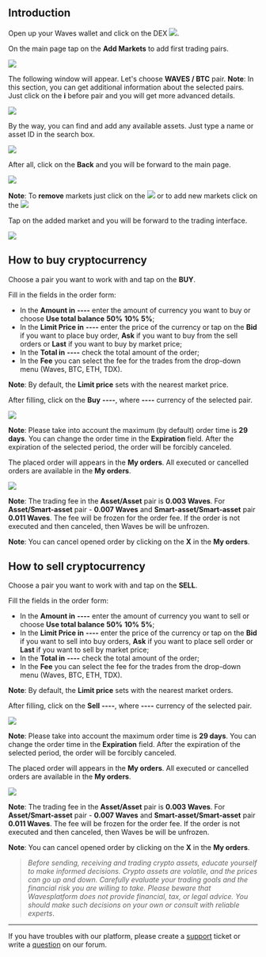 ## Introduction

Open up your Waves wallet and click on the DEX ![](/waves-client/mobile-apps/_assets/dex_01.png).

On the main page tap on the **Add Markets** to add first trading pairs.

![](/waves-client/mobile-apps/_assets/dex_02.png)

The following window will appear. Let's choose **WAVES / BTC** pair.
**Note**: In this section, you can get additional information about the selected pairs. Just click on the **i** before pair and you will get more advanced details.

![](/waves-client/mobile-apps/_assets/dex_03.png)

By the way, you can find and add any available assets. Just type a name or asset ID in the search box.

![](/waves-client/mobile-apps/_assets/dex_04.png)

After all, click on the **Back** and you will be forward to the main page.

![](/waves-client/mobile-apps/_assets/dex_05.png)

**Note**: To **remove** markets just click on the ![](/waves-client/mobile-apps/_assets/dex_06.png) or to add new markets click on the ![](/waves-client/mobile-apps/_assets/dex_07.png)

Tap on the added market and you will be forward to the trading interface.

![](/waves-client/mobile-apps/_assets/dex_08.png)

## How to buy cryptocurrency

Choose a pair you want to work with and tap on the **BUY**.

Fill in the fields in the order form:

* In the **Amount in** **----** enter the amount of currency you want to buy or choose **Use total balance** **50%** **10%** **5%**;
* In the **Limit Price in** **----** enter the price of the currency or tap on the **Bid** if you want to place buy order, **Ask** if you want to buy from the sell orders or **Last** if you want to buy by market price;
* In the **Total in** **----** check the total amount of the order;
* In the **Fee** you can select the fee for the trades from the drop-down menu (Waves, BTC, ETH, TDX).

**Note**: By default, the **Limit price** sets with the nearest market price.

After filling, click on the **Buy** **----**, where **----** currency of the selected pair.

![](/waves-client/mobile-apps/_assets/dex_09.png)

**Note**: Please take into account the maximum (by default) order time is **29 days**. You can change the order time in the **Expiration** field.
After the expiration of the selected period, the order will be forcibly canceled.

The placed order will appears in the **My orders**. All executed or cancelled orders are available in the **My orders**.

![](/waves-client/mobile-apps/_assets/dex_10.png)

**Note**: The trading fee in the **Asset/Asset** pair is **0.003 Waves**. For **Asset/Smart-asset** pair - **0.007 Waves** and **Smart-asset/Smart-asset** pair **0.011 Waves**.
The fee will be frozen for the order fee. If the order is not executed and then canceled, then Waves be will be unfrozen.

**Note**: You can cancel opened order by clicking on the **X** in the **My orders**.

## How to sell cryptocurrency

Choose a pair you want to work with and tap on the **SELL**.

Fill the fields in the order form:

* In the **Amount in** **----** enter the amount of currency you want to sell or choose **Use total balance** **50%** **10%** **5%**;
* In the **Limit Price in** **----** enter the price of the currency or tap on the **Bid** if you want to sell into buy orders, **Ask** if you want to place sell order or **Last** if you want to sell by market price;
* In the **Total in** **----** check the total amount of the order;
* In the **Fee** you can select the fee for the trades from the drop-down menu (Waves, BTC, ETH, TDX).

**Note**: By default, the **Limit price** sets with the nearest market orders.

After filling, click on the **Sell** **----**, where **----** currency of the selected pair.

![](/waves-client/mobile-apps/_assets/dex_11.png)

**Note**: Please take into account the maximum order time is **29 days**. You can change the order time in the **Expiration** field.
After the expiration of the selected period, the order will be forcibly canceled.

The placed order will appears in the **My orders**. All executed or cancelled orders are available in the **My orders**.

![](/waves-client/mobile-apps/_assets/dex_12.png)

**Note**: The trading fee in the **Asset/Asset** pair is **0.003 Waves**. For **Asset/Smart-asset** pair - **0.007 Waves** and **Smart-asset/Smart-asset** pair **0.011 Waves**.
The fee will be frozen for the order fee. If the order is not executed and then canceled, then Waves be will be unfrozen.

**Note**: You can cancel opened order by clicking on the **X** in the **My orders**.

> _Before sending, receiving and trading crypto assets, educate yourself to make informed decisions. Crypto assets are volatile, and the prices can go up and down. Carefully evaluate your trading goals and the financial risk you are willing to take.
> Please beware that Wavesplatform does not provide financial, tax, or legal advice. You should make such decisions on your own or consult with reliable experts_.

___



If you have troubles with our platform, please create a [support](https://support.wavesplatform.com) ticket or write a [question](https://forum.wavesplatform.com) on our forum.
